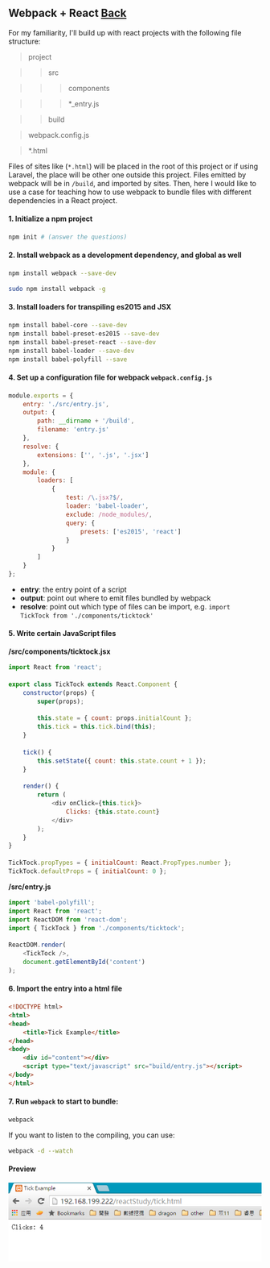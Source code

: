 ## Webpack + React [Back](./../webpack.md)

For my familiarity, I'll build up with react projects with the following file structure:

> project

>> src

>>> components

>>> *_entry.js

>> build

> webpack.config.js

> *.html

Files of sites like (`*.html`) will be placed in the root of this project or if using Laravel, the place will be other one outside this project. Files emitted by webpack will be in `/build`, and imported by sites. Then, here I would like to use a case for teaching how to use webpack to bundle  files with different dependencies in a React project.

#### 1. Initialize a npm project

```bash
npm init # (answer the questions)
```

#### 2. Install webpack as a development dependency, and global as well

```bash
npm install webpack --save-dev
```

```bash
sudo npm install webpack -g
```

#### 3. Install loaders for transpiling es2015 and JSX

```bash
npm install babel-core --save-dev
npm install babel-preset-es2015 --save-dev
npm install babel-preset-react --save-dev
npm install babel-loader --save-dev
npm install babel-polyfill --save
```

#### 4. Set up a configuration file for webpack `webpack.config.js`

```js
module.exports = {
	entry: './src/entry.js',
	output: {
		path: __dirname + '/build',
		filename: 'entry.js'
	},
	resolve: {
		extensions: ['', '.js', '.jsx']
	},
	module: {
		loaders: [
			{
				test: /\.jsx?$/,
				loader: 'babel-loader',
				exclude: /node_modules/,
				query: {
					presets: ['es2015', 'react']
				}
			}
		]
	}
};
```

- **entry**: the entry point of a script
- **output**: point out where to emit files bundled by webpack
- **resolve**: point out which type of files can be import, e.g. `import TickTock from './components/ticktock'`

#### 5. Write certain JavaScript files

**/src/components/ticktock.jsx**

```js
import React from 'react';

export class TickTock extends React.Component {
	constructor(props) {
		super(props);

		this.state = { count: props.initialCount };
		this.tick = this.tick.bind(this);
	}

	tick() {
		this.setState({ count: this.state.count + 1 });
	}

	render() {
		return (
			<div onClick={this.tick}>
				Clicks: {this.state.count}
			</div>
		);
	}
}

TickTock.propTypes = { initialCount: React.PropTypes.number };
TickTock.defaultProps = { initialCount: 0 };

```

**/src/entry.js**

```js
import 'babel-polyfill';
import React from 'react';
import ReactDOM from 'react-dom';
import { TickTock } from './components/ticktock';

ReactDOM.render(
    <TickTock />,
    document.getElementById('content')
);
```

#### 6. Import the entry into a html file

```html
<!DOCTYPE html>
<html>
<head>
	<title>Tick Example</title>
</head>
<body>
	<div id="content"></div>
    <script type="text/javascript" src="build/entry.js"></script>
</body>
</html>
```

#### 7. Run `webpack` to start to bundle:

```bash
webpack
```

If you want to listen to the compiling, you can use:

```bash
webpack -d --watch
```

#### Preview

![](./preview.png)
